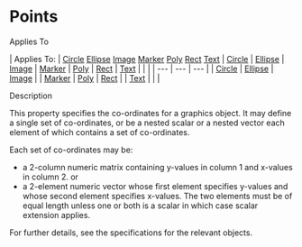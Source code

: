 




<h1 class="heading"><span class="name">Points</span></h1>

Applies To

| Applies To: | [Circle](../a-z/circle.md) [Ellipse](../a-z/ellipse.md) [Image](../a-z/image.md) [Marker](../a-z/marker.md) [Poly](../a-z/poly.md) [Rect](../a-z/rect.md) [Text](../a-z/text.md) | [Circle](../a-z/circle.md) | [Ellipse](../a-z/ellipse.md) | [Image](../a-z/image.md) | [Marker](../a-z/marker.md) | [Poly](../a-z/poly.md) | [Rect](../a-z/rect.md) | [Text](../a-z/text.md) |  |  |
| --- | --- | ---  |
| [Circle](../a-z/circle.md) | [Ellipse](../a-z/ellipse.md) | [Image](../a-z/image.md) |
| [Marker](../a-z/marker.md) | [Poly](../a-z/poly.md) | [Rect](../a-z/rect.md) |
| [Text](../a-z/text.md) |  |  |


Description


This property specifies the co-ordinates for a graphics object. It may define a single set of co-ordinates, or be a nested scalar or a nested vector each element of which contains a set of co-ordinates.


Each set of co-ordinates may be:

- a  2-column numeric matrix containing y-values in column 1 and x-values in column 2. or
- a 2-element numeric vector whose first element specifies y-values and whose second element specifies x-values. The two elements must be of equal length unless one or both is a scalar in which case scalar extension applies.

For further details, see the specifications for the relevant objects.



